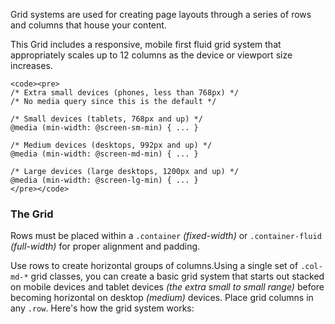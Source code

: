 <p class="lead">Grid systems are used for creating page layouts through a series of rows and columns that house your content.</p>

<p>This Grid includes a responsive, mobile first fluid grid system that appropriately scales up to 12 columns as the device or viewport size increases.</p>
	
	<code><pre>
	/* Extra small devices (phones, less than 768px) */
	/* No media query since this is the default */

	/* Small devices (tablets, 768px and up) */
	@media (min-width: @screen-sm-min) { ... }

	/* Medium devices (desktops, 992px and up) */
	@media (min-width: @screen-md-min) { ... }

	/* Large devices (large desktops, 1200px and up) */
	@media (min-width: @screen-lg-min) { ... }
	</pre></code>

<h3>The Grid</h3>
<p>Rows must be placed within a <code>.container</code> <i>(fixed-width)</i> or <code>.container-fluid</code> <i>(full-width)</i> for proper alignment and padding.</p>

<p>Use rows to create horizontal groups of columns.Using a single set of <code>.col-md-*</code> grid classes, you can create a basic grid system that starts out stacked on mobile devices and tablet devices <i>(the extra small to small range)</i> before becoming horizontal on desktop <i>(medium)</i> devices. Place grid columns in any <code>.row</code>. Here's how the grid system works:</p>
